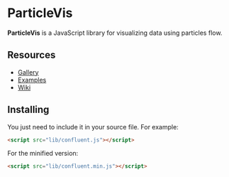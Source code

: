 # ParticleVis



**ParticleVis**  is a JavaScript library for visualizing data using particles flow.

## Resources

* [Gallery](https://github.com/d3/d3/wiki/Gallery)
* [Examples](http://bl.ocks.org/mbostock)
* [Wiki](https://github.com/HugoRomat/flow_network/wiki)

## Installing

You just need to include it in your source file. For example:

```html
<script src="lib/confluent.js"></script>
```

For the minified version:

```html
<script src="lib/confluent.min.js"></script>
```
